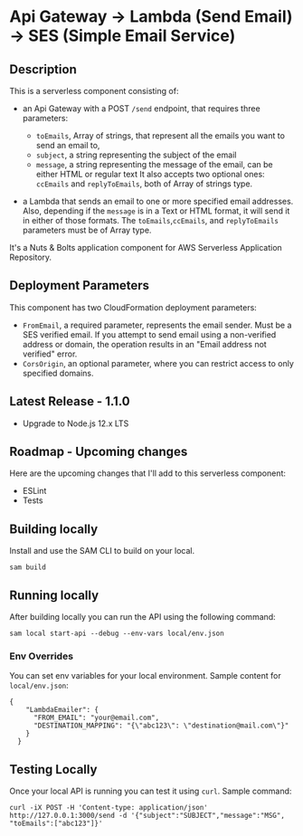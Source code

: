 
# Api Gateway -> Lambda (Send Email) -> SES (Simple Email Service)

## Description

This is a serverless component consisting of:

- an Api Gateway with a POST `/send` endpoint, that requires three parameters:

  - `toEmails`, Array of strings, that represent all the emails you want to send an email to,
  - `subject`, a string representing the subject of the email
  - `message`, a string representing the message of the email, can be either HTML or regular text
  It also accepts two optional ones: `ccEmails` and `replyToEmails`, both of Array of strings type.

- a Lambda that sends an email to one or more specified email addresses. Also, depending if the `message` is in a Text or HTML format, it will send it in either of those formats. The `toEmails`,`ccEmails`, and `replyToEmails` parameters must be of Array type.

It's a Nuts & Bolts application component for AWS Serverless Application Repository.

## Deployment Parameters

This component has two CloudFormation deployment parameters:

- `FromEmail`, a required parameter, represents the email sender. Must be a SES verified email. If you attempt to send email using a non-verified address or domain, the operation results in an "Email address not verified" error.
- `CorsOrigin`, an optional parameter, where you can restrict access to only specified domains.

## Latest Release - 1.1.0

 - Upgrade to Node.js 12.x LTS

## Roadmap - Upcoming changes

Here are the upcoming changes that I'll add to this serverless component:

- ESLint
- Tests

## Building locally
Install and use the SAM CLI to build on your local. 
```
sam build
```

## Running locally
After building locally you can run the API using the following command:
```
sam local start-api --debug --env-vars local/env.json
```

### Env Overrides
You can set env variables for your local environment. Sample content for `local/env.json`:
```
{
    "LambdaEmailer": {
      "FROM_EMAIL": "your@email.com",
      "DESTINATION_MAPPING": "{\"abc123\": \"destination@mail.com\"}"
    }
  }
```

## Testing Locally
Once your local API is running you can test it using `curl`. Sample command:
```
curl -iX POST -H 'Content-type: application/json' http://127.0.0.1:3000/send -d '{"subject":"SUBJECT","message":"MSG", "toEmails":["abc123"]}'
```
